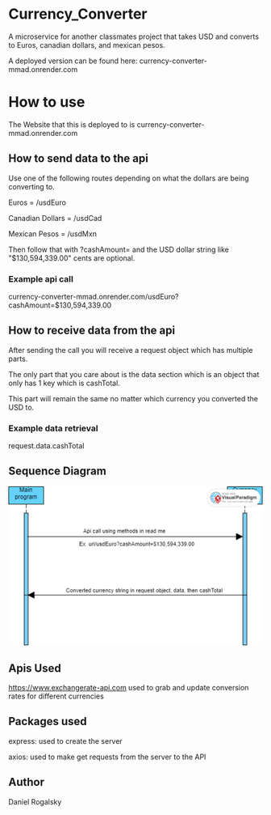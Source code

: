 # Currency_Converter
A microservice for another classmates project that takes USD and converts to Euros, canadian dollars, and mexican pesos.

A deployed version can be found here: currency-converter-mmad.onrender.com

# How to use

The Website that this is deployed to is currency-converter-mmad.onrender.com

## How to send data to the api

Use one of the following routes depending on what the dollars are being converting to.

Euros = /usdEuro

Canadian Dollars = /usdCad

Mexican Pesos = /usdMxn

Then follow that with ?cashAmount= and the USD dollar string like "$130,594,339.00" cents are optional. 

### Example api call 

currency-converter-mmad.onrender.com/usdEuro?cashAmount=$130,594,339.00

## How to receive data from the api

After sending the call you will receive a request object which has multiple parts.

The only part that you care about is the data section which is an object that only has 1 key which is cashTotal.

This part will remain the same no matter which currency you converted the USD to.

### Example data retrieval

request.data.cashTotal

## Sequence Diagram

![Sequence diagram for currency converter](./pictures%20for%20readme/sequencediagram.png)

## Apis Used
https://www.exchangerate-api.com used to grab and update conversion rates for different currencies

## Packages used
express: used to create the server

axios: used to make get requests from the server to the API

## Author
Daniel Rogalsky